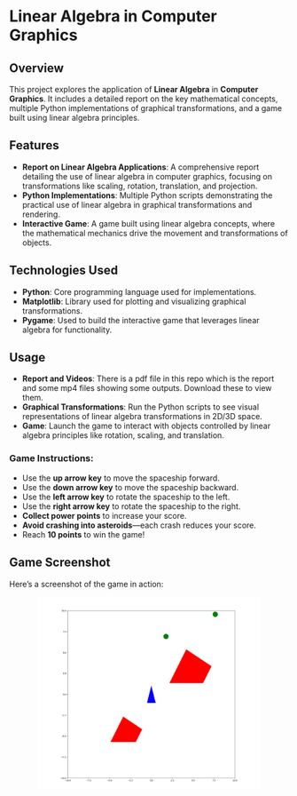 # Linear Algebra in Computer Graphics

## Overview
This project explores the application of **Linear Algebra** in **Computer Graphics**. It includes a detailed report on the key mathematical concepts, multiple Python implementations of graphical transformations, and a game built using linear algebra principles.

## Features
- **Report on Linear Algebra Applications**: A comprehensive report detailing the use of linear algebra in computer graphics, focusing on transformations like scaling, rotation, translation, and projection.
- **Python Implementations**: Multiple Python scripts demonstrating the practical use of linear algebra in graphical transformations and rendering.
- **Interactive Game**: A game built using linear algebra concepts, where the mathematical mechanics drive the movement and transformations of objects.

## Technologies Used
- **Python**: Core programming language used for implementations.
- **Matplotlib**: Library used for plotting and visualizing graphical transformations.
- **Pygame**: Used to build the interactive game that leverages linear algebra for functionality.

## Usage
- **Report and Videos**: There is a pdf file in this repo which is the report and some mp4 files showing some outputs. Download these to view them.
- **Graphical Transformations**: Run the Python scripts to see visual representations of linear algebra transformations in 2D/3D space.
- **Game**: Launch the game to interact with objects controlled by linear algebra principles like rotation, scaling, and translation.

### Game Instructions:
- Use the **up arrow key** to move the spaceship forward.
- Use the **down arrow key** to move the spaceship backward.
- Use the **left arrow key** to rotate the spaceship to the left.
- Use the **right arrow key** to rotate the spaceship to the right.
- **Collect power points** to increase your score.
- **Avoid crashing into asteroids**—each crash reduces your score.
- Reach **10 points** to win the game!

## Game Screenshot
Here’s a screenshot of the game in action:

<p align="center">
  <img src="sample_code8_game_output.png" alt="Before" width="400"/>
</p>

